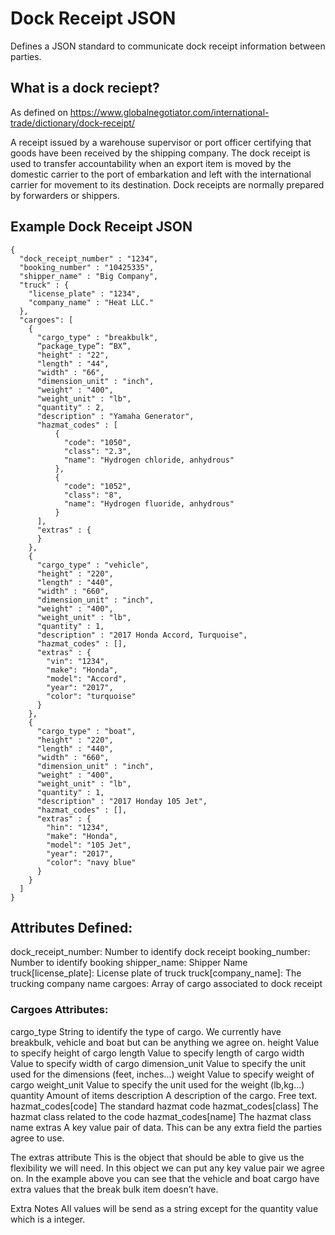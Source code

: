 # Dock Receipt JSON 

Defines a JSON standard to communicate dock receipt information between parties.

## What is a dock reciept?

As defined on https://www.globalnegotiator.com/international-trade/dictionary/dock-receipt/

A receipt issued by a warehouse supervisor or port officer certifying that goods
have been received by the shipping company. The dock receipt is used to transfer
accountability when an export item is moved by the domestic carrier to the port
of embarkation and left with the international carrier for movement to its
destination. Dock receipts are normally prepared by forwarders or shippers.

## Example Dock Receipt JSON

```
{
  "dock_receipt_number" : "1234",
  "booking_number" : "10425335",
  "shipper_name" : "Big Company",
  "truck" : {
    "license_plate" : "1234",
    "company_name" : "Heat LLC."
  },
  "cargoes": [
    {
      "cargo_type" : "breakbulk",
      “package_type”: “BX”,
      "height" : "22",
      "length" : "44",
      "width" : "66",
      "dimension_unit" : "inch",
      "weight" : "400",
      "weight_unit" : "lb",
      "quantity" : 2,
      "description" : "Yamaha Generator",
      "hazmat_codes" : [
          {
            "code": "1050",
            "class": "2.3",
            "name": "Hydrogen chloride, anhydrous"
          },
          {
            "code": "1052",
            "class": "8",
            "name": "Hydrogen fluoride, anhydrous"
          }   
      ],
      "extras" : {
      }
    },
    {
      "cargo_type" : "vehicle",
      "height" : "220",
      "length" : "440",
      "width" : "660",
      "dimension_unit" : "inch",
      "weight" : "400",
      "weight_unit" : "lb",
      "quantity" : 1,
      "description" : "2017 Honda Accord, Turquoise",
      "hazmat_codes" : [],
      "extras" : {
        "vin": "1234",
        "make": "Honda",
        "model": "Accord",
        "year": "2017", 
        "color": "turquoise"
      }
    },
    {
      "cargo_type" : "boat",
      "height" : "220",
      "length" : "440",
      "width" : "660",
      "dimension_unit" : "inch",
      "weight" : "400",
      "weight_unit" : "lb",
      "quantity" : 1,
      "description" : "2017 Honday 105 Jet",
      "hazmat_codes" : [],
      "extras" : {
        "hin": "1234",
        "make": "Honda",
        "model": "105 Jet",
        "year": "2017", 
        "color": "navy blue"
      }
    }
  ]
}
```

## Attributes Defined:

dock_receipt_number: Number to identify dock receipt
booking_number: Number to identify booking
shipper_name: Shipper Name
truck[license_plate]: License plate of truck
truck[company_name]: The trucking company name
cargoes: Array of cargo associated to dock receipt


### Cargoes Attributes:
cargo_type String to identify the type of cargo. We currently have breakbulk, vehicle and
boat but can be anything we agree on.
height
Value to specify height of cargo
length
Value to specify length of cargo
width
Value to specify width of cargo
dimension_unit
Value to specify the unit used for the dimensions (feet, inches...)
weight
Value to specify weight of cargo
weight_unit
Value to specify the unit used for the weight (lb,kg...)
quantity
Amount of items
description
A description of the cargo. Free text.
hazmat_codes[code]
The standard hazmat code
hazmat_codes[class]
The hazmat class related to the code
hazmat_codes[name]
The hazmat class name
extras
A key value pair of data. This can be any extra field the parties agree to use.

The extras attribute
This is the object that should be able to give us the flexibility we will need.
In this object we can put any key value pair we agree on.
In the example above you can see that the vehicle and boat cargo have extra
values that the break bulk item doesn’t have.



Extra Notes
All values will be send as a string except for the quantity value which is a
integer.

